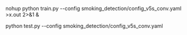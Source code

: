 nohup python train.py --config smoking_detection/config_v5s_conv.yaml >x.out 2>&1 &

python test.py --config smoking_detection/config_v5s_conv.yaml